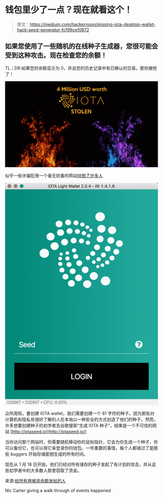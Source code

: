 # 钱包里少了一点？现在就看这个！

> 原文：<https://medium.com/hackernoon/missing-iota-desktop-wallet-hack-seed-generator-fcf99ce10872>

## 如果您使用了一些随机的在线种子生成器，您很可能会受到这种攻击。现在检查您的余额！

TL；DR:如果您的余额显示为 0，并且您的历史记录中有已确认的交易。那你被抢了！

![](img/9db0d2df9bfeed05be7511c5feed9b21.png)

似乎一些诈骗犯用一个毫无防备的网站[绊倒了许多人](http://iotaseed.io/)

![](img/e55a01a74809bccdf0913261472b43d5.png)

众所周知，要创建 IOTA wallet，我们需要创建一个 81 字符的种子。因为那些对计算机和隐私有很好了解的人在本地以一种安全的方式创造了他们的种子。然而，许多想要创建种子的初学者去谷歌搜索“生成 IOTA 种子”，结果是一个不可信的网站 [http://iotaseed.io](http://iotaseed.io/)

当你访问那个网站时，你需要随机移动你的鼠标指针，它会为你生成一个种子，你可以备份它，也可以用它来登录你的钱包。一件重要的事情，每个人都错过了是那些 buggers 开始存储密钥生成的所有时间。

现在从 1 月 18 日开始，他们已经对所有储存的种子发起了有计划的攻击，并从这些初学者中的大多数人那里窃取了资金。

来源:[给所有用被盗余额发帖的人](https://forum.helloiota.com/9100/To-everyone-posting-with-stolen-balances)

Nic Carter giving a walk through of events happened